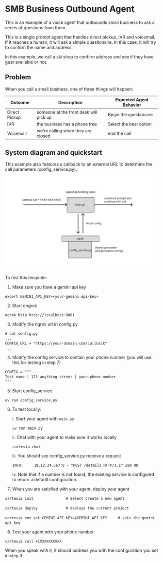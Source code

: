 # SMB Business Outbound Agent

This is an example of a voice agent that outbounds small business to ask a series of questions from them.

This is a single prompt agent that handles direct pickup, IVR and voicemail. If it reaches a human, it will ask a simple questionaire. In this case, it will try to confirm the name and address.

In this example, we call a ski shop to confirm address and see if they have gear available or not.

## Problem

When you call a small business, one of three things will happen:

| Outcome       | Description                            | Expected Agent Behavior |
| ------------- | -------------------------------------- | ----------------------  |
| Direct Pickup | someone at the front desk will pick up | Begin the questionaire  |
| IVR           | the business has a phone tree          | Select the best option  |
| Voicemail     | we're calling when they are closed     | end the call            |


## System diagram and quickstart

This example also features a callback to an external URL to determine the call parameters (config_service.py).

<img src="smb_outbound_system_diagram.jpeg" alt="System diagram" width="600">

To test this template:

1. Make sure you have a gemini api key
```
export GEMINI_API_KEY=<your-gemini-api-key>
```

2. Start engrok

```
ngrok http http://localhost:8001
```

3. Modify the ngrok url in config.py

```
# cat config.py
...
CONFIG_URL = "https://your-domain.com/callback"
...
```

4. Modify the config service to contain your phone number (you will use this for testing in step 7)

```
CONFIG = """
Test name | 123 anything street | your-phone-number
"""
```

5. Start config_service

```
uv run config_service.py
```

6. To test locally:

    i. Start your agent with `main.py`
    ```
    uv run main.py
    ```

    ii. Chat with your agent to make sure it works locally
    ```
    cartesia chat
    ```

    iii. You should see config_service.py receive a request

    ```
    INFO:     10.12.34.567:0 - "POST /details HTTP/1.1" 200 OK
    ```

    iv. Note that if a number is not found, the existing service is configured to return a default configuration.

7. When you are satisfied with your agent, deploy your agent

```
cartesia init               # Select create a new agent

cartesia deploy             # deploys the current project

cartesia env set GEMINI_API_KEY=$GEMINI_API_KEY     # sets the gemini api key
```

8. Test your agent with your phone number
```
cartesia call +1XXXXXXXXXX
```

When you speak with it, it should address you with the configuration you set in step 3
